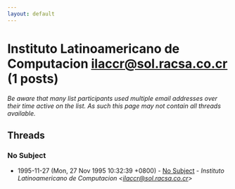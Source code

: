 ```yaml
---
layout: default
---
```


# Instituto Latinoamericano de Computacion <ilaccr@sol.racsa.co.cr> (1 posts)

_Be aware that many list participants used multiple email addresses over their time active on the list. As such this page may not contain all threads available._

## Threads

### No Subject
+ 1995-11-27 (Mon, 27 Nov 1995 10:32:39 +0800) - [No Subject](/archive/1995/11/7ca8f3b303643eff3551f25570a74a18ad87d596155cdfdb11ead7105b33362a) - _Instituto Latinoamericano de Computacion \<ilaccr@sol.racsa.co.cr\>_

